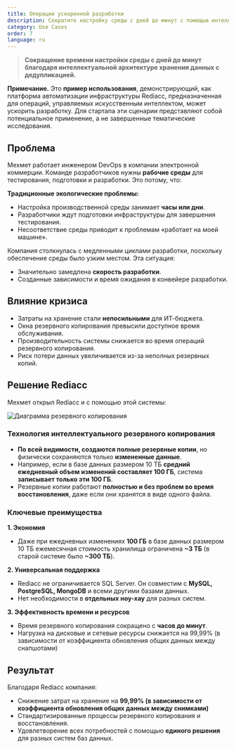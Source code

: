 ```yaml
---
title: Операции ускоренной разработки
description: Сократите настройку среды с дней до минут с помощью интеллектуального хранилища с дедупликацией.
category: Use Cases
order: 7
language: ru
---
```


> **Сокращение времени настройки среды с дней до минут благодаря интеллектуальной архитектуре хранения данных с дедупликацией.**

**Примечание.** Это **пример использования**, демонстрирующий, как платформа автоматизации инфраструктуры Rediacc, предназначенная для операций, управляемых искусственным интеллектом, может ускорить разработку. Для стартапа эти сценарии представляют собой потенциальное применение, а не завершенные тематические исследования.

## Проблема

Мехмет работает инженером DevOps в компании электронной коммерции. Команде разработчиков нужны **рабочие среды** для тестирования, подготовки и разработки. Это потому, что:

**Традиционные экологические проблемы:** 
* Настройка производственной среды занимает **часы или дни**. 
* Разработчики ждут подготовки инфраструктуры для завершения тестирования. 
* Несоответствие среды приводит к проблемам «работает на моей машине».

Компания столкнулась с медленными циклами разработки, поскольку обеспечение среды было узким местом. Эта ситуация:

* Значительно замедлена **скорость разработки**. 
* Созданные зависимости и время ожидания в конвейере разработки.

## Влияние кризиса

* Затраты на хранение стали **непосильными** для ИТ-бюджета. 
* Окна резервного копирования превысили доступное время обслуживания. 
* Производительность системы снижается во время операций резервного копирования. 
* Риск потери данных увеличивается из-за неполных резервных копий.

## Решение Rediacc

Мехмет открыл Rediacc и с помощью этой системы:

![Диаграмма резервного копирования](/img/backup-optimization.svg)

### Технология интеллектуального резервного копирования 
* **По всей видимости, создаются полные резервные копии**, но физически сохраняются только **измененные данные**. 
* Например, если в базе данных размером 10 ТБ **средний ежедневный объем изменений составляет 100 ГБ**, система **записывает только эти 100 ГБ**. 
* Резервные копии работают **полностью и без проблем во время восстановления**, даже если они хранятся в виде одного файла.

### Ключевые преимущества

**1. Экономия** 
* Даже при ежедневных изменениях **100 ГБ** в базе данных размером 10 ТБ ежемесячная стоимость хранилища ограничена **~3 ТБ** (в старой системе было **~300 ТБ**).

**2. Универсальная поддержка** 
* Rediacc не ограничивается SQL Server. Он совместим с **MySQL, PostgreSQL, MongoDB** и всеми другими базами данных. 
* Нет необходимости в **отдельных ноу-хау** для разных систем.

**3. Эффективность времени и ресурсов** 
* Время резервного копирования сокращено с **часов до минут**. 
* Нагрузка на дисковые и сетевые ресурсы снижается на 99,99% (в зависимости от коэффициента обновления общих данных между снапшотами)

## Результат

Благодаря Rediacc компания: 
* Снижение затрат на хранение на **99,99% (в зависимости от коэффициента обновления общих данных между снимками)** 
* Стандартизированные процессы резервного копирования и восстановления. 
* Удовлетворение всех потребностей с помощью **единого решения** для разных систем баз данных.